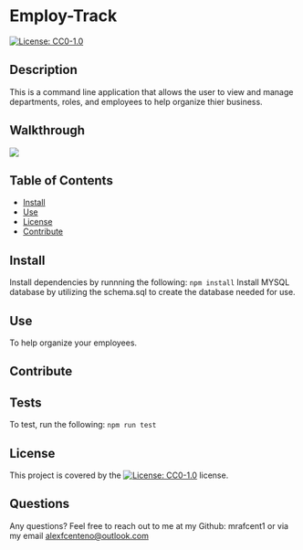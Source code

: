 # Employ-Track
[![License: CC0-1.0](https://licensebuttons.net/l/zero/1.0/80x15.png)](http://creativecommons.org/publicdomain/zero/1.0/)

## Description
This is a command line application that allows the user to view and manage departments, roles, and employees to help organize thier business.

## Walkthrough
![](https://github.com/mrafcent1/Employ-Track/blob/main/assets/Employ-Track-Walkthrough.gif)

## Table of Contents
* [Install](#Install)
* [Use](#Use)
* [License](#License)
* [Contribute](#Contribute)

## Install
Install dependencies by runnning the following:
`npm install`
Install MYSQL database by utilizing the schema.sql to create the database needed for use.

## Use
To help organize your employees.

## Contribute


## Tests
To test, run the following:
`npm run test`

## License
This project is covered by the [![License: CC0-1.0](https://licensebuttons.net/l/zero/1.0/80x15.png)](http://creativecommons.org/publicdomain/zero/1.0/) license.

## Questions
Any questions? Feel free to reach out to me at my Github: mrafcent1 or via my email alexfcenteno@outlook.com
